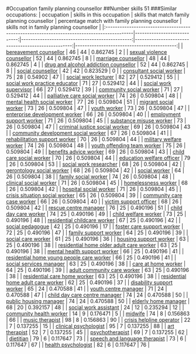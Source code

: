 #Occupation family planning counsellor
##Number skills 51
###Similar occupations:
| occupation                                                                                |   skills in this occupation |   skills that match family planning counsellor |   percentage match with family planning counsellor |   skills not in family planning counsellor |
|:------------------------------------------------------------------------------------------|----------------------------:|-----------------------------------------------:|---------------------------------------------------:|-------------------------------------------:|
| [bereavement counsellor](bereavement_counsellor.md)                                       |                          46 |                                             44 |                                           0.862745 |                                          2 |
| [sexual violence counsellor](sexual_violence_counsellor.md)                               |                          52 |                                             44 |                                           0.862745 |                                          8 |
| [marriage counsellor](marriage_counsellor.md)                                             |                          48 |                                             44 |                                           0.862745 |                                          4 |
| [drug and alcohol addiction counsellor](drug_and_alcohol_addiction_counsellor.md)         |                          52 |                                             44 |                                           0.862745 |                                          8 |
| [social counsellor](social_counsellor.md)                                                 |                          42 |                                             42 |                                           0.823529 |                                          0 |
| [consultant social worker](consultant_social_worker.md)                                   |                          75 |                                             28 |                                           0.54902  |                                         47 |
| [social work lecturer](social_work_lecturer.md)                                           |                          82 |                                             27 |                                           0.529412 |                                         55 |
| [social work practice educator](social_work_practice_educator.md)                         |                          71 |                                             27 |                                           0.529412 |                                         44 |
| [social work supervisor](social_work_supervisor.md)                                       |                          66 |                                             27 |                                           0.529412 |                                         39 |
| [community social worker](community_social_worker.md)                                     |                          71 |                                             27 |                                           0.529412 |                                         44 |
| [palliative care social worker](palliative_care_social_worker.md)                         |                          74 |                                             26 |                                           0.509804 |                                         48 |
| [mental health social worker](mental_health_social_worker.md)                             |                          77 |                                             26 |                                           0.509804 |                                         51 |
| [migrant social worker](migrant_social_worker.md)                                         |                          73 |                                             26 |                                           0.509804 |                                         47 |
| [youth worker](youth_worker.md)                                                           |                          73 |                                             26 |                                           0.509804 |                                         47 |
| [enterprise development worker](enterprise_development_worker.md)                         |                          66 |                                             26 |                                           0.509804 |                                         40 |
| [employment support worker](employment_support_worker.md)                                 |                          71 |                                             26 |                                           0.509804 |                                         45 |
| [substance misuse worker](substance_misuse_worker.md)                                     |                          73 |                                             26 |                                           0.509804 |                                         47 |
| [criminal justice social worker](criminal_justice_social_worker.md)                       |                          69 |                                             26 |                                           0.509804 |                                         43 |
| [community development social worker](community_development_social_worker.md)             |                          67 |                                             26 |                                           0.509804 |                                         41 |
| [rehabilitation support worker](rehabilitation_support_worker.md)                         |                          70 |                                             26 |                                           0.509804 |                                         44 |
| [military welfare worker](military_welfare_worker.md)                                     |                          74 |                                             26 |                                           0.509804 |                                         48 |
| [youth offending team worker](youth_offending_team_worker.md)                             |                          75 |                                             26 |                                           0.509804 |                                         49 |
| [benefits advice worker](benefits_advice_worker.md)                                       |                          69 |                                             26 |                                           0.509804 |                                         43 |
| [child care social worker](child_care_social_worker.md)                                   |                          70 |                                             26 |                                           0.509804 |                                         44 |
| [education welfare officer](education_welfare_officer.md)                                 |                          79 |                                             26 |                                           0.509804 |                                         53 |
| [social work researcher](social_work_researcher.md)                                       |                          68 |                                             26 |                                           0.509804 |                                         42 |
| [gerontology social worker](gerontology_social_worker.md)                                 |                          68 |                                             26 |                                           0.509804 |                                         42 |
| [social worker](social_worker.md)                                                         |                          64 |                                             26 |                                           0.509804 |                                         38 |
| [family social worker](family_social_worker.md)                                           |                          74 |                                             26 |                                           0.509804 |                                         48 |
| [clinical social worker](clinical_social_worker.md)                                       |                          71 |                                             26 |                                           0.509804 |                                         45 |
| [homelessness worker](homelessness_worker.md)                                             |                          68 |                                             26 |                                           0.509804 |                                         42 |
| [hospital social worker](hospital_social_worker.md)                                       |                          71 |                                             26 |                                           0.509804 |                                         45 |
| [crisis situation social worker](crisis_situation_social_worker.md)                       |                          65 |                                             26 |                                           0.509804 |                                         39 |
| [community care case worker](community_care_case_worker.md)                               |                          66 |                                             26 |                                           0.509804 |                                         40 |
| [victim support officer](victim_support_officer.md)                                       |                          68 |                                             26 |                                           0.509804 |                                         42 |
| [rescue centre manager](rescue_centre_manager.md)                                         |                          76 |                                             25 |                                           0.490196 |                                         51 |
| [child day care worker](child_day_care_worker.md)                                         |                          74 |                                             25 |                                           0.490196 |                                         49 |
| [child welfare worker](child_welfare_worker.md)                                           |                          73 |                                             25 |                                           0.490196 |                                         48 |
| [residential childcare worker](residential_childcare_worker.md)                           |                          67 |                                             25 |                                           0.490196 |                                         42 |
| [social pedagogue](social_pedagogue.md)                                                   |                          42 |                                             25 |                                           0.490196 |                                         17 |
| [foster care support worker](foster_care_support_worker.md)                               |                          72 |                                             25 |                                           0.490196 |                                         47 |
| [family support worker](family_support_worker.md)                                         |                          64 |                                             25 |                                           0.490196 |                                         39 |
| [social care worker](social_care_worker.md)                                               |                          61 |                                             25 |                                           0.490196 |                                         36 |
| [housing support worker](housing_support_worker.md)                                       |                          63 |                                             25 |                                           0.490196 |                                         38 |
| [residential home older adult care worker](residential_home_older_adult_care_worker.md)   |                          63 |                                             25 |                                           0.490196 |                                         38 |
| [mental health support worker](mental_health_support_worker.md)                           |                          66 |                                             25 |                                           0.490196 |                                         41 |
| [residential home young people care worker](residential_home_young_people_care_worker.md) |                          66 |                                             25 |                                           0.490196 |                                         41 |
| [social services manager](social_services_manager.md)                                     |                          63 |                                             25 |                                           0.490196 |                                         38 |
| [care at home worker](care_at_home_worker.md)                                             |                          64 |                                             25 |                                           0.490196 |                                         39 |
| [adult community care worker](adult_community_care_worker.md)                             |                          63 |                                             25 |                                           0.490196 |                                         38 |
| [residential care home worker](residential_care_home_worker.md)                           |                          63 |                                             25 |                                           0.490196 |                                         38 |
| [residential home adult care worker](residential_home_adult_care_worker.md)               |                          62 |                                             25 |                                           0.490196 |                                         37 |
| [disability support worker](disability_support_worker.md)                                 |                          65 |                                             24 |                                           0.470588 |                                         41 |
| [youth centre manager](youth_centre_manager.md)                                           |                          71 |                                             24 |                                           0.470588 |                                         47 |
| [child day care centre manager](child_day_care_centre_manager.md)                         |                          74 |                                             24 |                                           0.470588 |                                         50 |
| [public housing manager](public_housing_manager.md)                                       |                          74 |                                             24 |                                           0.470588 |                                         50 |
| [elderly home manager](elderly_home_manager.md)                                           |                          68 |                                             20 |                                           0.392157 |                                         48 |
| [social work assistant](social_work_assistant.md)                                         |                          24 |                                             12 |                                           0.235294 |                                         12 |
| [community health worker](community_health_worker.md)                                     |                          14 |                                              9 |                                           0.176471 |                                          5 |
| [midwife](midwife.md)                                                                     |                          74 |                                              8 |                                           0.156863 |                                         66 |
| [music therapist](music_therapist.md)                                                     |                          98 |                                              8 |                                           0.156863 |                                         90 |
| [crisis helpline operator](crisis_helpline_operator.md)                                   |                          22 |                                              7 |                                           0.137255 |                                         15 |
| [clinical psychologist](clinical_psychologist.md)                                         |                          95 |                                              7 |                                           0.137255 |                                         88 |
| [art therapist](art_therapist.md)                                                         |                          52 |                                              7 |                                           0.137255 |                                         45 |
| [psychotherapist](psychotherapist.md)                                                     |                          69 |                                              7 |                                           0.137255 |                                         62 |
| [dietitian](dietitian.md)                                                                 |                          79 |                                              6 |                                           0.117647 |                                         73 |
| [speech and language therapist](speech_and_language_therapist.md)                         |                          73 |                                              6 |                                           0.117647 |                                         67 |
| [health psychologist](health_psychologist.md)                                             |                          82 |                                              6 |                                           0.117647 |                                         76 |
